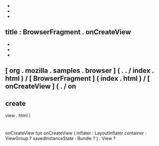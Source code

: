 -
-
-
title
:
BrowserFragment
.
onCreateView
-
-
-
-
[
org
.
mozilla
.
samples
.
browser
]
(
.
.
/
index
.
html
)
/
[
BrowserFragment
]
(
index
.
html
)
/
[
onCreateView
]
(
.
/
on
-
create
-
view
.
html
)
#
onCreateView
fun
onCreateView
(
inflater
:
LayoutInflater
container
:
ViewGroup
?
savedInstanceState
:
Bundle
?
)
:
View
?
